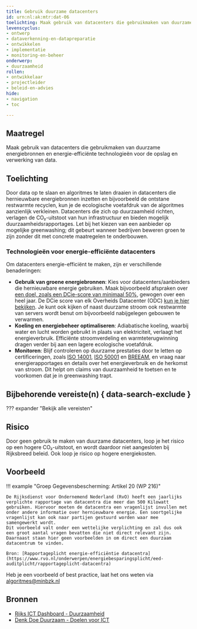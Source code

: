 ```yaml
---
title: Gebruik duurzame datacenters
id: urn:nl:ak:mtr:dat-06
toelichting: Maak gebruik van datacenters die gebruikmaken van duurzame energiebronnen en energie-efficiënte technologieën voor de opslag en verwerking van data.  
levenscyclus:
- ontwerp
- dataverkenning-en-datapreparatie
- ontwikkelen
- implementatie
- monitoring-en-beheer
onderwerp: 
- duurzaamheid
rollen:
- ontwikkelaar
- projectleider
- beleid-en-advies
hide:
- navigation
- toc

---
```


<!-- Let op! onderstaande regel met 'tags' niet weghalen! Deze maakt automatisch de knopjes op basis van de metadata  -->
<!-- tags -->

## Maatregel
Maak gebruik van datacenters die gebruikmaken van duurzame energiebronnen en energie-efficiënte technologieën voor de opslag en verwerking van data.

## Toelichting
Door data op te slaan en algoritmes te laten draaien in datacenters die hernieuwbare energiebronnen inzetten en bijvoorbeeld de ontstane restwarmte recyclen, kun je de ecologische voetafdruk van de algoritmes aanzienlijk verkleinen.
Datacenters die zich op duurzaamheid richten, verlagen de CO₂-uitstoot van hun infrastructuur en bieden mogelijk duurzaamheidsrapportages. Let bij het kiezen van een aanbieder op mogelijke greenwashing; dit gebeurt wanneer bedrijven beweren groen te zijn zonder dit met concrete maatregelen te onderbouwen.

### Technologieën voor energie-efficiënte datacenters
Om datacenters energie-efficiënt te maken, zijn er verschillende benaderingen:

- **Gebruik van groene energiebronnen**: Kies voor datacenters/aanbieders die hernieuwbare energie gebruiken. Maak bijvoorbeeld afspraken over [een doel, zoals een DCie-score van minimaal 50%](https://www.denkdoeduurzaam.nl/themas/ict/doelen), gewogen over een heel jaar. De DCie score van elk Overheids Datacenter (ODC) [kun je hier bekijken](https://rijksictdashboard.nl/duurzaamheid).
Je kunt ook kijken of naast duurzame stroom ook restwarmte van servers wordt benut om bijvoorbeeld nabijgelegen gebouwen te verwarmen.
- **Koeling en energiebeheer optimaliseren**: Adiabatische koeling, waarbij water en lucht worden gebruikt in plaats van elektriciteit, verlaagt het energieverbruik. Efficiënte stroomverdeling en warmteterugwinning dragen verder bij aan een lagere ecologische voetafdruk.
- **Monitoren**: Blijf controleren op duurzame prestaties door te letten op certificeringen, zoals [ISO 14001](https://www.nen.nl/milieu/milieumanagement), [ISO 50001](https://www.nen.nl/energie/energiemanagement) en [BREEAM](https://www.breeam.nl/certificeren-in-5-stappen), en vraag naar energierapportages en details over het energieverbruik en de herkomst van stroom. Dit helpt om claims van duurzaamheid te toetsen en te voorkomen dat je in greenwashing trapt.

## Bijbehorende vereiste(n) { data-search-exclude }
??? expander "Bekijk alle vereisten"
    <!-- list_vereisten_on_maatregelen_page -->

## Risico
Door geen gebruik te maken van duurzame datacenters, loop je het risico op een hogere CO₂-uitstoot, en wordt daardoor niet aangesloten bij Rijksbreed beleid. Ook loop je risico op hogere energiekosten.

## Voorbeeld
!!! example "Groep Gegevensbescherming: Artikel 20 (WP 216)"
    
    De Rijksdienst voor Ondernemend Nederland (RvO) heeft een jaarlijks verplichte rapportage van datacentra die meer dan 500 Kilowatt gebruiken. Hiervoor moeten de datacentra een vragenlijst invullen met onder andere informatie over hernieuwbare energie. Een soortgelijke vragenlijst kan ook naar partijen gestuurd worden waar mee samengewerkt wordt.
    Dit voorbeeld valt onder een wettelijke verplichting en zal dus ook een groot aantal vragen bevatten die niet direct relevant zijn. Daarnaast staan hier geen voorbeelden in om direct een duurzaam datacentrum te vinden.
    
    Bron: [Rapportageplicht energie-efficiëntie datacentra](https://www.rvo.nl/onderwerpen/energiebesparingsplicht/eed-auditplicht/rapportageplicht-datacentra)
    
Heb je een voorbeeld of best practice, laat het ons weten via [algoritmes@minbzk.nl](mailto:algoritmes@minbzk.nl)


## Bronnen
- [Rijks ICT Dashboard - Duurzaamheid](https://www.rijksictdashboard.nl/duurzaamheid)
- [Denk Doe Duurzaam - Doelen voor ICT](https://www.denkdoeduurzaam.nl/themas/ict/doelen)
